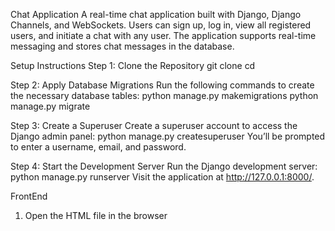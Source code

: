 Chat Application
A real-time chat application built with Django, Django Channels, and WebSockets. Users can sign up, log in, view all registered users, and initiate a chat with any user. The application supports real-time messaging and stores chat messages in the database.

Setup Instructions
Step 1: Clone the Repository
git clone <repository-url>
cd <repository-name>

Step 2: Apply Database Migrations
Run the following commands to create the necessary database tables:
python manage.py makemigrations
python manage.py migrate


Step 3: Create a Superuser
Create a superuser account to access the Django admin panel:
python manage.py createsuperuser
You’ll be prompted to enter a username, email, and password.


Step 4: Start the Development Server
Run the Django development server:
python manage.py runserver
Visit the application at http://127.0.0.1:8000/.


FrontEnd
1. Open the HTML file in the browser
